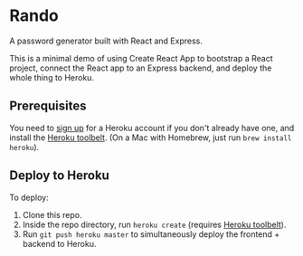 # Rando

A password generator built with React and Express.

This is a minimal demo of using Create React App to bootstrap a React project, connect the React app to an Express backend, and deploy the whole thing to Heroku.

## Prerequisites

You need to [sign up](https://heroku.com/) for a Heroku account if you don't already have one, and install the [Heroku toolbelt](https://devcenter.heroku.com/articles/heroku-cli). (On a Mac with Homebrew, just run `brew install heroku`).

## Deploy to Heroku

To deploy:

1. Clone this repo.
2. Inside the repo directory, run `heroku create` (requires [Heroku toolbelt](https://devcenter.heroku.com/articles/heroku-cli)).
3. Run `git push heroku master` to simultaneously deploy the frontend + backend to Heroku.
